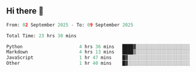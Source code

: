 ## Hi there 👋

<!--START_SECTION:waka-->

```python
From: 02 September 2025 - To: 09 September 2025

Total Time: 23 hrs 30 mins

Python                     4 hrs 36 mins   ████▓░░░░░░░░░░░░░░░░░░░░   18.28 %
Markdown                   4 hrs 13 mins   ████▒░░░░░░░░░░░░░░░░░░░░   16.77 %
JavaScript                 1 hr 47 mins    █▓░░░░░░░░░░░░░░░░░░░░░░░   07.13 %
Other                      1 hr 40 mins    █▓░░░░░░░░░░░░░░░░░░░░░░░   06.64 %
```

<!--END_SECTION:waka-->
